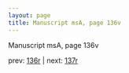 ```yaml
---
layout: page
title: Manuscript msA, page 136v
---
```


Manuscript msA, page 136v

prev:  [136r](../136r) | next:  [137r](../137r)